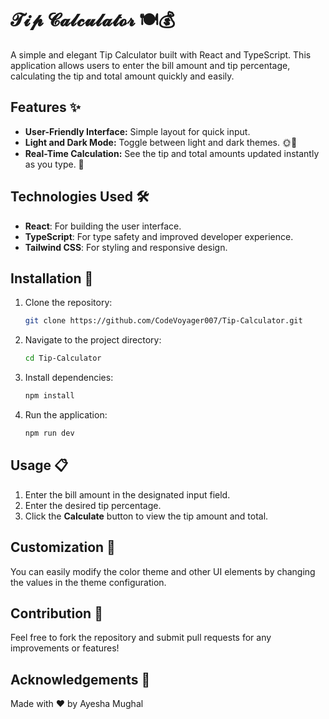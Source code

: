 # 𝓣𝓲𝓹 𝓒𝓪𝓵𝓬𝓾𝓵𝓪𝓽𝓸𝓻 🍽️💰

A simple and elegant Tip Calculator built with React and TypeScript. This application allows users to enter the bill amount and tip percentage, calculating the tip and total amount quickly and easily.

## Features ✨

- **User-Friendly Interface:** Simple layout for quick input.
- **Light and Dark Mode:** Toggle between light and dark themes. 🌞🌙
- **Real-Time Calculation:** See the tip and total amounts updated instantly as you type. 🧮

## Technologies Used 🛠️

- **React**: For building the user interface.
- **TypeScript**: For type safety and improved developer experience.
- **Tailwind CSS**: For styling and responsive design.

## Installation 🚀

1. Clone the repository:
   ```bash
   git clone https://github.com/CodeVoyager007/Tip-Calculator.git
   ```

2. Navigate to the project directory:
   ```bash
   cd Tip-Calculator
   ```

3. Install dependencies:
   ```bash
   npm install
   ```

4. Run the application:
   ```bash
   npm run dev 
   ```

## Usage 📋

1. Enter the bill amount in the designated input field.
2. Enter the desired tip percentage.
3. Click the **Calculate** button to view the tip amount and total.

## Customization 🎨

You can easily modify the color theme and other UI elements by changing the values in the theme configuration.

## Contribution 🤝

Feel free to fork the repository and submit pull requests for any improvements or features!

## Acknowledgements 🙏

Made with ♥ by Ayesha Mughal
